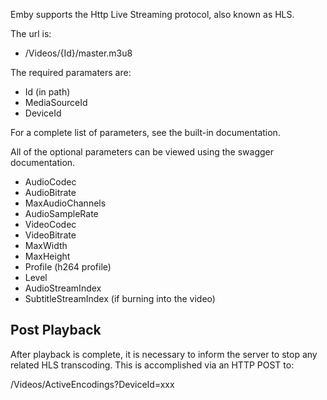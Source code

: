 Emby supports the Http Live Streaming protocol, also known as HLS.

The url is:

* /Videos/{Id}/master.m3u8

The required paramaters are:

* Id (in path)
* MediaSourceId
* DeviceId

For a complete list of parameters, see the built-in documentation.

All of the optional parameters can be viewed using the swagger documentation. 

* AudioCodec
* AudioBitrate
* MaxAudioChannels
* AudioSampleRate
* VideoCodec
* VideoBitrate
* MaxWidth
* MaxHeight
* Profile (h264 profile)
* Level
* AudioStreamIndex
* SubtitleStreamIndex (if burning into the video)

## Post Playback

After playback is complete, it is necessary to inform the server to stop any related HLS transcoding. This is accomplished via an HTTP POST to:

/Videos/ActiveEncodings?DeviceId=xxx
